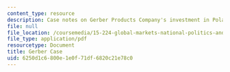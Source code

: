 ```yaml
---
content_type: resource
description: Case notes on Gerber Products Company's investment in Poland.
file: null
file_location: /coursemedia/15-224-global-markets-national-politics-and-the-competitive-advantage-of-firms-spring-2003/6250d1c6800e1e0f71df6820c21e78c0_gerbercasenoteslect.pdf
file_type: application/pdf
resourcetype: Document
title: Gerber Case
uid: 6250d1c6-800e-1e0f-71df-6820c21e78c0
---
```

